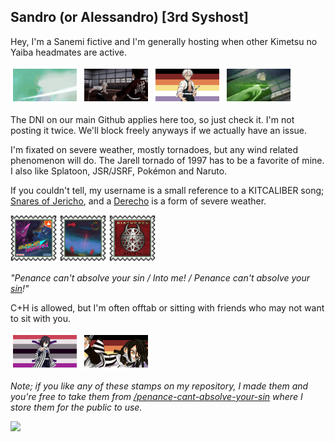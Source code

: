 ## Sandro (or Alessandro) [3rd Syshost]
Hey, I'm a Sanemi fictive and I'm generally hosting when other Kimetsu no Yaiba headmates are active.

<img src="sanemi's appearance stamp.gif"> <img src="sanemi kicking the shit out of tanjiro stamp.gif"> <img src="npd sanemi stamp 1.png"> <img src="sanemi's ultimate stamp.gif">

The DNI on our main Github applies here too, so just check it. I'm not posting it twice. We'll block freely anyways if we actually have an issue.

I'm fixated on severe weather, mostly tornadoes, but any wind related phenomenon will do. The Jarell tornado of 1997 has to be a favorite of mine. I also like Splatoon, JSR/JSRF, Pokémon and Naruto.

If you couldn't tell, my username is a small reference to a KITCALIBER song; [Snares of Jericho](https://music.youtube.com/watch?v=2wcd1BqdTCI&si=6AHqE2g3LF6miTYC), and a [Derecho](https://en.wikipedia.org/wiki/Derecho) is a form of severe weather.

<img src="neverland soundgirls stamp.png"> <img src="trust ceremony stamp.png"> <img src="believe stamp.png">

*"Penance can't absolve your sin / Into me! / Penance can't absolve your [sin](https://music.youtube.com/watch?v=8OyiiPt4AXw&si=nu2DjoGnbQOe-Tks)!"*

C+H is allowed, but I'm often offtab or sitting with friends who may not want to sit with you.

<img src="bpd obanai stamp 1.png"> <img src="npd obanai stamp 2.png">

*Note; if you like any of these stamps on my repository, I made them and you're free to take them from [/penance-cant-absolve-your-sin](https://rentry.co/penance-cant-absolve-your-sin) where I store them for the public to use.*

![](https://komarev.com/ghpvc/?username=snares-of-derecho&color=91e180&style=plastic&label=MISSING+PEOPLE)
